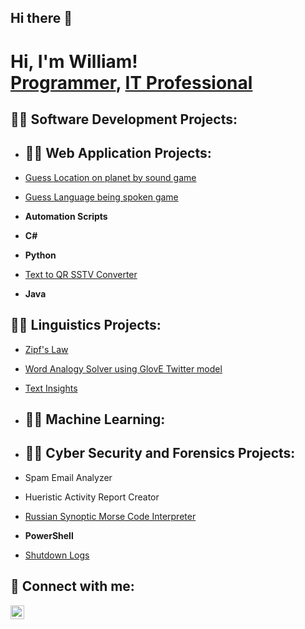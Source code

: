 ## Hi there 👋

<h1>Hi, I'm William! <br/><a href="https://github.com/William2716057">Programmer</a>, <a href="https://www.linkedin.com/in/william-spriggs-733a56181/">IT Professional</a>

<h2>👨‍💻 Software Development Projects:</h2>

- <h2>👨‍💻 Web Application Projects:</h2>
 - [Guess Location on planet by sound game](https://github.com/William2716057/soundGuess)
 - [Guess Language being spoken game](https://github.com/William2716057/languageGuess)
 
- <b>Automation Scripts</b>

- <b>C# </b>

- <b>Python </b>
- [Text to QR SSTV Converter](https://github.com/William2716057/QRtoSSTV)

- <b>Java </b>


<h2>👨‍💻 Linguistics Projects:</h2>

- [Zipf's Law](https://github.com/William2716057/zipfsLaw)
- [Word Analogy Solver using GlovE Twitter model](https://github.com/William2716057/GloVeRetrieval)
- [Text Insights](https://github.com/William2716057/textInsights)

- <h2>👨‍💻 Machine Learning:</h2>

- <h2>👨‍💻 Cyber Security and Forensics Projects:</h2>
- Spam Email Analyzer
- Hueristic Activity Report Creator
- [Russian Synoptic Morse Code Interpreter](https://github.com/William2716057/russianNavyMorse/tree/master)
- <b>PowerShell</b>
- [Shutdown Logs](https://github.com/William2716057/shutdownLogs)

<h2> 🤳 Connect with me:</h2>


[<img align="left" alt="William | LinkedIn" width="22px" src="https://cdn.jsdelivr.net/npm/simple-icons@v3/icons/linkedin.svg" />][linkedin]

[linkedin]: https://www.linkedin.com/in/william-spriggs-733a56181/
[hackthebx]: https://app.hackthebox.com/profile/overview


